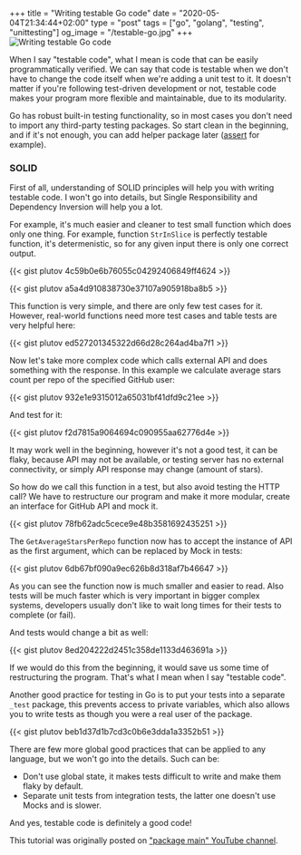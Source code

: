 +++
title = "Writing testable Go code"
date = "2020-05-04T21:34:44+02:00"
type = "post"
tags = ["go", "golang", "testing", "unittesting"]
og_image = "/testable-go.jpg"
+++
![Writing testable Go code](/testable-go.jpg)

When I say "testable code", what I mean is code that can be easily programmatically verified. We can say that code is testable when we don't have to change the code itself when we're adding a unit test to it. It doesn't matter if you're following test-driven development or not, testable code makes your program more flexible and maintainable, due to its modularity.

Go has robust built-in testing functionality, so in most cases you don't need to import any third-party testing packages. So start clean in the beginning, and if it's not enough, you can add helper package later ([assert](https://pkg.go.dev/github.com/stretchr/testify/assert) for example).

### SOLID

First of all, understanding of SOLID principles will help you with writing testable code. I won't go into details, but Single Responsibility and Dependency Inversion will help you a lot.

For example, it's much easier and cleaner to test small function which does only one thing. For example, function `StrInSlice` is perfectly testable function, it's determenistic, so for any given input there is only one correct output.

{{< gist plutov 4c59b0e6b76055c04292406849ff4624 >}}

{{< gist plutov a5a4d910838730e37107a905918ba8b5 >}}

This function is very simple, and there are only few test cases for it. However, real-world functions need more test cases and table tests are very helpful here:

{{< gist plutov ed527201345322d66d28c264ad4ba7f1 >}}

Now let's take more complex code which calls external API and does something with the response. In this example we calculate average stars count per repo of the specified GitHub user:

{{< gist plutov 932e1e9315012a65031bf41dfd9c21ee >}}

And test for it:

{{< gist plutov f2d7815a9064694c090955aa62776d4e >}}

It may work well in the beginning, however it's not a good test, it can be flaky, because API may not be available, or testing server has no external connectivity, or simply API response may change (amount of stars).

So how do we call this function in a test, but also avoid testing the HTTP call? We have to restructure our program and make it more modular, create an interface for GitHub API and mock it.

{{< gist plutov 78fb62adc5cece9e48b3581692435251 >}}

The `GetAverageStarsPerRepo` function now has to accept the instance of API as the first argument, which can be replaced by Mock in tests:

{{< gist plutov 6db67bf090a9ec626b8d318af7b46647 >}}

As you can see the function now is much smaller and easier to read. Also tests will be much faster which is very important in bigger complex systems, developers usually don't like to wait long times for their tests to complete (or fail).

And tests would change a bit as well:

{{< gist plutov 8ed204222d2451c358de1133d463691a >}}

If we would do this from the beginning, it would save us some time of restructuring the program. That's what I mean when I say "testable code".

Another good practice for testing in Go is to put your tests into a separate `_test` package, this prevents access to private variables, which also allows you to write tests as though you were a real user of the package.

{{< gist plutov beb1d37d1b7cd3c0b6e3dda1a3352b51 >}}

There are few more global good practices that can be applied to any language, but we won't go into the details. Such can be:

- Don't use global state, it makes tests difficult to write and make them flaky by default.
- Separate unit tests from integration tests, the latter one doesn't use Mocks and is slower.

And yes, testable code is definitely a good code!

This tutorial was originally posted on ["package main" YouTube channel](https://youtu.be/q1FeRvC82j0).